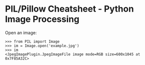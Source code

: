 PIL/Pillow Cheatsheet - Python Image Processing 
===============================================

Open an image:

    >>> from PIL import Image
    >>> im = Image.open('example.jpg')
    >>> im
    <JpegImagePlugin.JpegImageFile image mode=RGB size=600x1045 at 0x7F85A32C>
    